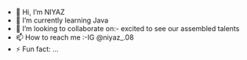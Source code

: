 - 👋 Hi, I’m NIYAZ 
- 🌱 I’m currently learning Java
- 💞️ I’m looking to collaborate on:- excited to see our assembled talents
- 📫 How to reach me :-IG @niyaz_.08
- ⚡ Fun fact: ...

<!---
Niyaz0708/Niyaz0708 is a ✨ special ✨ repository because its `README.md` (this file) appears on your GitHub profile.
You can click the Preview link to take a look at your changes.
--->
